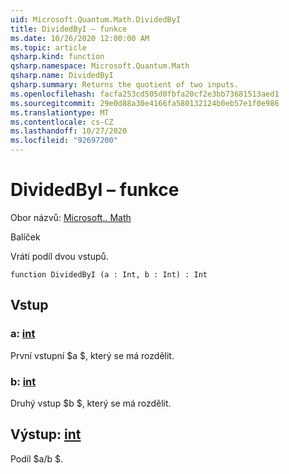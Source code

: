 ```yaml
---
uid: Microsoft.Quantum.Math.DividedByI
title: DividedByI – funkce
ms.date: 10/26/2020 12:00:00 AM
ms.topic: article
qsharp.kind: function
qsharp.namespace: Microsoft.Quantum.Math
qsharp.name: DividedByI
qsharp.summary: Returns the quotient of two inputs.
ms.openlocfilehash: facfa253cd505d0fbfa20cf2e3bb73681513aed1
ms.sourcegitcommit: 29e0d88a30e4166fa580132124b0eb57e1f0e986
ms.translationtype: MT
ms.contentlocale: cs-CZ
ms.lasthandoff: 10/27/2020
ms.locfileid: "92697200"
---
```

# <a name="dividedbyi-function"></a>DividedByI – funkce

Obor názvů: [Microsoft.. Math](xref:Microsoft.Quantum.Math)

Balíček [](https://nuget.org/packages/)


Vrátí podíl dvou vstupů.

```qsharp
function DividedByI (a : Int, b : Int) : Int
```


## <a name="input"></a>Vstup

### <a name="a--int"></a>a: [int](xref:microsoft.quantum.lang-ref.int)

První vstupní $a $, který se má rozdělit.


### <a name="b--int"></a>b: [int](xref:microsoft.quantum.lang-ref.int)

Druhý vstup $b $, který se má rozdělit.



## <a name="output--int"></a>Výstup: [int](xref:microsoft.quantum.lang-ref.int)

Podíl $a/b $.
